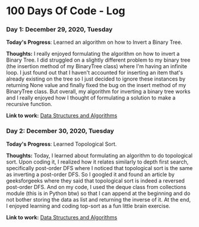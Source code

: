 # 100 Days Of Code - Log

### Day 1: December 29, 2020, Tuesday

**Today's Progress**: Learned an algorithm on how to Invert a Binary Tree.

**Thoughts:** I really enjoyed formulating the algorithm on how to invert a Binary Tree. I did struggled on a slightly different problem to my binary tree (the insertion method of my BinaryTree class) where I'm having an infinite loop. I just found out that I haven't accounted for inserting an item that's already existing on the tree so I just decided to ignore these instances by returning None value and finally fixed the bug on the insert method of my BinaryTree class. But overall, my algorithm for inverting a binary tree works and I really enjoyed how I thought of formulating a solution to make a recursive function.

**Link to work:** [Data Structures and Algorithms](https://github.com/menard19/data-structures-and-algorithms/blob/main/data_structures.py)

### Day 2: December 30, 2020, Tuesday

**Today's Progress**: Learned Topological Sort.

**Thoughts:** Today, I learned about formulating an algorithm to do topological sort. Upon coding it, I realized how it relates similarly to depth first search, specifically post-order DFS where I noticed that topological sort is the same as inverting a post-order DFS. So I googled it and found an article by geeksforgeeks where they said that topological sort is indeed a reversed post-order DFS. And on my code, I used the deque class from collections module (this is in Python btw) so that I can append at the beginning and do not bother storing the data as list and returning the inverse of it. At the end, I enjoyed learning and coding top-sort as a fun little brain exercise.

**Link to work:** [Data Structures and Algorithms](https://github.com/menard19/data-structures-and-algorithms/blob/main/data_structures.py)
